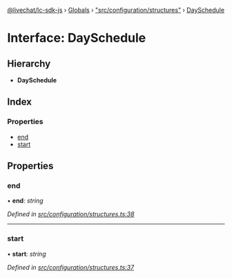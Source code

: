 [@livechat/lc-sdk-js](../README.md) › [Globals](../globals.md) › ["src/configuration/structures"](../modules/_src_configuration_structures_.md) › [DaySchedule](_src_configuration_structures_.dayschedule.md)

# Interface: DaySchedule

## Hierarchy

* **DaySchedule**

## Index

### Properties

* [end](_src_configuration_structures_.dayschedule.md#end)
* [start](_src_configuration_structures_.dayschedule.md#start)

## Properties

###  end

• **end**: *string*

*Defined in [src/configuration/structures.ts:38](https://github.com/livechat/lc-sdk-js/blob/04572ce/src/configuration/structures.ts#L38)*

___

###  start

• **start**: *string*

*Defined in [src/configuration/structures.ts:37](https://github.com/livechat/lc-sdk-js/blob/04572ce/src/configuration/structures.ts#L37)*
